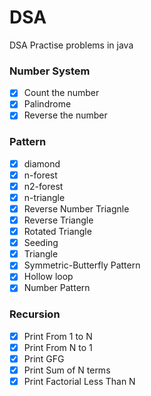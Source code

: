 # DSA
DSA Practise problems in java

### Number System
- [x] Count the number
- [x] Palindrome
- [x] Reverse the number

### Pattern
- [x] diamond
- [x] n-forest
- [x] n2-forest
- [x] n-triangle
- [x] Reverse Number Triagnle
- [x] Reverse Triangle
- [x] Rotated Triangle
- [x] Seeding
- [x] Triangle
- [x] Symmetric-Butterfly Pattern
- [x] Hollow loop
- [x] Number Pattern

### Recursion
- [x] Print From 1 to N
- [x] Print From N to 1
- [x] Print GFG
- [x] Print Sum of N terms
- [x] Print Factorial Less Than N
